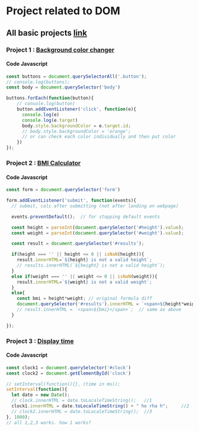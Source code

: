 # Project related to DOM

## All basic projects [link](https://stackblitz.com/edit/dom-project-chaiaurcode?file=index.html)

### Project 1 : [Background color changer](https://stackblitz.com/edit/dom-project-chaiaurcode-cpllzq?file=1-colorChanger%2Fchaiaurcode.js)

#### Code Javascript
```Javascript
const buttons = document.querySelectorAll('.button');
// console.log(buttons);
const body = document.querySelector('body')

buttons.forEach(function(button){
    // console.log(button)
    button.addEventListener('click', function(e){
      console.log(e)
      console.log(e.target)
      body.style.backgroundColor = e.target.id;
      // body.style.backgroundColor = 'orange';
      // or can check each color individually and then put color
    })
});

```
### Project 2 : [BMI Calculator](https://stackblitz.com/edit/dom-project-chaiaurcode-cpllzq?file=2-BMICalculator%2Fchaiaurcode.js,2-BMICalculator%2Findex.html)

#### Code Javascript
```Javascript
const form = document.querySelector('form')

form.addEventListener('submit', function(events){
  // submit, calc after submitting (not after landing on webpage)

  events.preventDefault();  // for stopping default events

  const height = parseInt(document.querySelector('#height').value);
  const weight = parseInt(document.querySelector('#weight').value);

  const result = document.querySelector('#results');

  if(height === '' || height <= 0 || isNaN(height)){
    result.innerHTML=`${height} is not a valid height`;
    // results.innerHTML(`${height} is not a valid height`);
  }
  else if(weight === '' || weight <= 0 || isNaN(weight)){
    result.innerHTML=`${weight} is not a valid weight`;
  }
  else{
    const bmi = height*weight; // original formula diff
    document.querySelector('#results').innerHTML = `<span>${height*weight}</span>`;
    // result.innerHTML = `<span>${bmi}</span>`;  // same as above
  }

});
```
### Project 3 : [Display time](https://stackblitz.com/edit/dom-project-chaiaurcode-cpllzq?file=2-BMICalculator%2Findex.html,3-DigitalClock%2Fchaiaurcode.js)

#### Code Javascript
```Javascript
const clock1 = document.querySelector('#clock')
const clock2 = document.getElementById('clock')

// setInterval(function(){}, (time in ms));
setInterval(function(){
  let date = new Date();
  // clock.innerHTML = date.toLocaleTimeString();   //1
  clock1.innerHTML = date.toLocaleTimeString() + " ho rha h";     //2
  // clock2.innerHTML = date.toLocaleTimeString();  //3
}, 1000);
// all 1,2,3 works. how 1 works?
```
